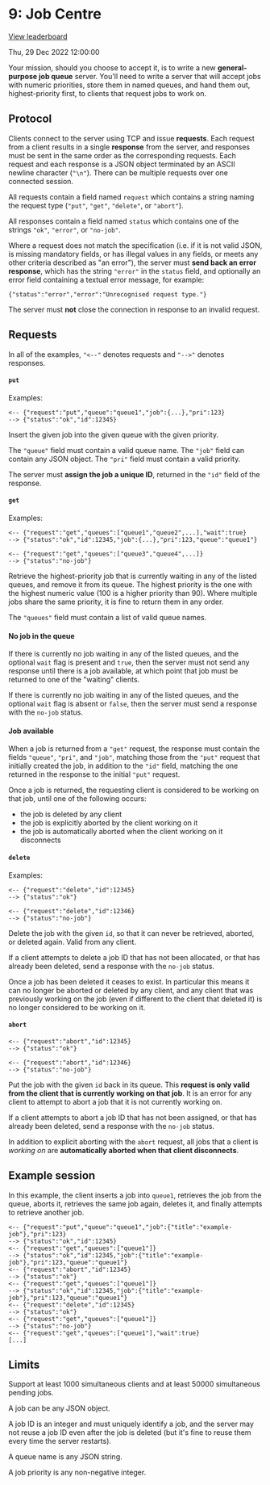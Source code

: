 # 9: Job Centre

[View leaderboard](https://protohackers.com/leaderboard/9)

Thu, 29 Dec 2022 12:00:00

Your mission, should you choose to accept it, is to write a new **general-purpose job queue** server. You'll need to write a server that will accept jobs with numeric priorities, store them in named queues, and hand them out, highest-priority first, to clients that request jobs to work on.

## Protocol

Clients connect to the server using TCP and issue **requests**. Each request from a client results in a single **response** from the server, and responses must be sent in the same order as the corresponding requests. Each request and each response is a JSON object terminated by an ASCII newline character (`"\n"`). There can be multiple requests over one connected session.

All requests contain a field named `request` which contains a string naming the request type (`"put"`, `"get"`, `"delete"`, or `"abort"`).

All responses contain a field named `status` which contains one of the strings `"ok"`, `"error"`, or `"no-job"`.

Where a request does not match the specification (i.e. if it is not valid JSON, is missing mandatory fields, or has illegal values in any fields, or meets any other criteria described as "an error"), the server must **send back an error response**, which has the string `"error"` in the `status` field, and optionally an error field containing a textual error message, for example:

```
{"status":"error","error":"Unrecognised request type."}
```

The server must **not** close the connection in response to an invalid request.

## Requests

In all of the examples, `"<--"` denotes requests and `"-->"` denotes responses.

#### `put`

Examples:

```
<-- {"request":"put","queue":"queue1","job":{...},"pri":123}
--> {"status":"ok","id":12345}
```

Insert the given job into the given queue with the given priority.

The `"queue"` field must contain a valid queue name. The `"job"` field can contain any JSON object. The `"pri"` field must contain a valid priority.

The server must **assign the job a unique ID**, returned in the `"id"` field of the response.

#### `get`

Examples:

```
<-- {"request":"get","queues":["queue1","queue2",...],"wait":true}
--> {"status":"ok","id":12345,"job":{...},"pri":123,"queue":"queue1"}

<-- {"request":"get","queues":["queue3","queue4",...]}
--> {"status":"no-job"}
```

Retrieve the highest-priority job that is currently waiting in any of the listed queues, and remove it from its queue. The highest priority is the one with the highest numeric value (100 is a higher priority than 90). Where multiple jobs share the same priority, it is fine to return them in any order.

The `"queues"` field must contain a list of valid queue names.

#### No job in the queue

If there is currently no job waiting in any of the listed queues, and the optional `wait` flag is present and `true`, then the server must not send any response until there is a job available, at which point that job must be returned to one of the "waiting" clients.

If there is currently no job waiting in any of the listed queues, and the optional `wait` flag is absent or `false`, then the server must send a response with the `no-job` status.

#### Job available

When a job is returned from a `"get"` request, the response must contain the fields `"queue"`, `"pri"`, and `"job"`, matching those from the `"put"` request that initially created the job, in addition to the `"id"` field, matching the one returned in the response to the initial `"put"` request.

Once a job is returned, the requesting client is considered to be working on that job, until one of the following occurs:

- the job is deleted by any client
- the job is explicitly aborted by the client working on it
- the job is automatically aborted when the client working on it disconnects

#### `delete`

Examples:

```
<-- {"request":"delete","id":12345}
--> {"status":"ok"}

<-- {"request":"delete","id":12346}
--> {"status":"no-job"}
```

Delete the job with the given `id`, so that it can never be retrieved, aborted, or deleted again. Valid from any client.

If a client attempts to delete a job ID that has not been allocated, or that has already been deleted, send a response with the `no-job` status.

Once a job has been deleted it ceases to exist. In particular this means it can no longer be aborted or deleted by any client, and any client that was previously working on the job (even if different to the client that deleted it) is no longer considered to be working on it.

#### `abort`

```
<-- {"request":"abort","id":12345}
--> {"status":"ok"}

<-- {"request":"abort","id":12346}
--> {"status":"no-job"}
```

Put the job with the given `id` back in its queue. This **request is only valid from the client that is currently working on that job**. It is an error for any client to attempt to abort a job that it is not currently working on.

If a client attempts to abort a job ID that has not been assigned, or that has already been deleted, send a response with the `no-job` status.

In addition to explicit aborting with the `abort` request, all jobs that a client is _working on_ are **automatically aborted when that client disconnects**.

## Example session

In this example, the client inserts a job into `queue1`, retrieves the job from the queue, aborts it, retrieves the same job again, deletes it, and finally attempts to retrieve another job.

```
<-- {"request":"put","queue":"queue1","job":{"title":"example-job"},"pri":123}
--> {"status":"ok","id":12345}
<-- {"request":"get","queues":["queue1"]}
--> {"status":"ok","id":12345,"job":{"title":"example-job"},"pri":123,"queue":"queue1"}
<-- {"request":"abort","id":12345}
--> {"status":"ok"}
<-- {"request":"get","queues":["queue1"]}
--> {"status":"ok","id":12345,"job":{"title":"example-job"},"pri":123,"queue":"queue1"}
<-- {"request":"delete","id":12345}
--> {"status":"ok"}
<-- {"request":"get","queues":["queue1"]}
--> {"status":"no-job"}
<-- {"request":"get","queues":["queue1"],"wait":true}
[...]
```

## Limits

Support at least 1000 simultaneous clients and at least 50000 simultaneous pending jobs.

A job can be any JSON object.

A job ID is an integer and must uniquely identify a job, and the server may not reuse a job ID even after the job is deleted (but it's fine to reuse them every time the server restarts).

A queue name is any JSON string.

A job priority is any non-negative integer.
